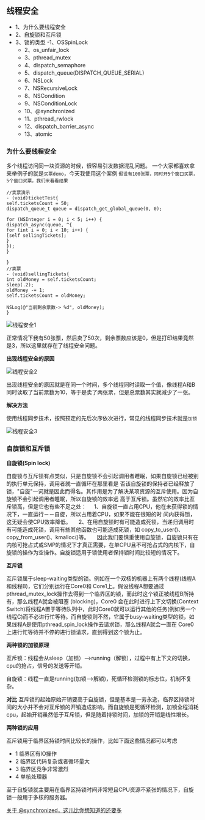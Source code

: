 ## 线程安全 
- 1、为什么要线程安全 
- 2、自旋锁和互斥锁
- 3、锁的类型
    -1、OSSpinLock
    - 2、os_unfair_lock
    - 3、pthread_mutex
    - 4、dispatch_semaphore
    - 5、dispatch_queue(DISPATCH_QUEUE_SERIAL)
    - 6、NSLock
    - 7、NSRecursiveLock
    - 8、NSCondition
    - 9、NSConditionLock
    - 10、@synchronized
    - 11、pthread_rwlock
    - 12、dispatch_barrier_async
    - 13、atomic



### 为什么要线程安全 

多个线程访问同一块资源的时候，很容易引发数据混乱问题。
一个大家都喜欢拿来举例子的就是`买票demo`，今天我使用这个案例
`假设有100张票，同时开5个窗口买票，5个窗口买票，我们来看看结果`

```
//卖票演示
- (void)ticketTest{
self.ticketsCount = 50;
dispatch_queue_t queue = dispatch_get_global_queue(0, 0);

for (NSInteger i = 0; i < 5; i++) {
dispatch_async(queue, ^{
for (int i = 0; i < 10; i++) {
[self sellingTickets];
}
});
}

}
//卖票
- (void)sellingTickets{
int oldMoney = self.ticketsCount;
sleep(.2);
oldMoney -= 1;
self.ticketsCount = oldMoney;

NSLog(@"当前剩余票数-> %d", oldMoney);
}
```

![线程安全1](https://github.com/SunshineBrother/JHBlog/blob/master/iOS知识点/多线程/线程安全1.png)


正常情况下我有50张票，然后卖了50次，剩余票数应该是0，但是打印结果竟然是3，所以这里就存在了线程安全问题。

**出现线程安全的原因**


![线程安全2](https://github.com/SunshineBrother/JHBlog/blob/master/iOS知识点/多线程/线程安全2.png)

出现线程安全的原因就是在同一个时间，多个线程同时读取一个值，像线程A和B同时读取了当前票数为10，等于是卖了两张票，但是总票数其实就减少了一张。

**解决方法**

使用线程同步技术，按照预定的先后次序依次进行，常见的线程同步技术就是`加锁`


![线程安全3](https://github.com/SunshineBrother/JHBlog/blob/master/iOS知识点/多线程/线程安全3.png)


### 自旋锁和互斥锁

**自旋锁(Spin lock)**


自旋锁与互斥锁有点类似，只是自旋锁不会引起调用者睡眠，如果自旋锁已经被别的执行单元保持，调用者就一直循环在那里看是 否该自旋锁的保持者已经释放了锁，"自旋"一词就是因此而得名。其作用是为了解决某项资源的互斥使用。因为自旋锁不会引起调用者睡眠，所以自旋锁的效率远 高于互斥锁。虽然它的效率比互斥锁高，但是它也有些不足之处：
    1、自旋锁一直占用CPU，他在未获得锁的情况下，一直运行－－自旋，所以占用着CPU，如果不能在很短的时 间内获得锁，这无疑会使CPU效率降低。
    2、在用自旋锁时有可能造成死锁，当递归调用时有可能造成死锁，调用有些其他函数也可能造成死锁，如 copy_to_user()、copy_from_user()、kmalloc()等。
    因此我们要慎重使用自旋锁，自旋锁只有在内核可抢占式或SMP的情况下才真正需要，在单CPU且不可抢占式的内核下，自旋锁的操作为空操作。自旋锁适用于锁使用者保持锁时间比较短的情况下。


**互斥锁**

互斥锁属于sleep-waiting类型的锁。例如在一个双核的机器上有两个线程(线程A和线程B)，它们分别运行在Core0和 Core1上。假设线程A想要通过pthread_mutex_lock操作去得到一个临界区的锁，而此时这个锁正被线程B所持有，那么线程A就会被阻塞 (blocking)，Core0 会在此时进行上下文切换(Context Switch)将线程A置于等待队列中，此时Core0就可以运行其他的任务(例如另一个线程C)而不必进行忙等待。而自旋锁则不然，它属于busy-waiting类型的锁，如果线程A是使用pthread_spin_lock操作去请求锁，那么线程A就会一直在 Core0上进行忙等待并不停的进行锁请求，直到得到这个锁为止。

**两种锁的加锁原理**

互斥锁：线程会从sleep（加锁）——>running（解锁），过程中有上下文的切换，cpu的抢占，信号的发送等开销。

自旋锁：线程一直是running(加锁——>解锁)，死循环检测锁的标志位，机制不复杂。

**对比**
互斥锁的起始原始开销要高于自旋锁，但是基本是一劳永逸，临界区持锁时间的大小并不会对互斥锁的开销造成影响，而自旋锁是死循环检测，加锁全程消耗cpu，起始开销虽然低于互斥锁，但是随着持锁时间，加锁的开销是线性增长。

**两种锁的应用**

互斥锁用于临界区持锁时间比较长的操作，比如下面这些情况都可以考虑
- 1 临界区有IO操作
- 2 临界区代码复杂或者循环量大
- 3 临界区竞争非常激烈
- 4 单核处理器

至于自旋锁就主要用在临界区持锁时间非常短且CPU资源不紧张的情况下，自旋锁一般用于多核的服务器。









[关于 @synchronized，这儿比你想知道的还要多](http://yulingtianxia.com/blog/2015/11/01/More-than-you-want-to-know-about-synchronized/)
